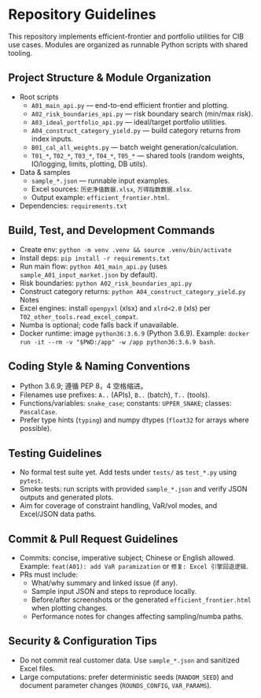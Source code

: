 # Repository Guidelines

This repository implements efficient-frontier and portfolio utilities for CIB use cases. Modules are organized as runnable Python scripts with shared tooling.

## Project Structure & Module Organization
- Root scripts
  - `A01_main_api.py` — end-to-end efficient frontier and plotting.
  - `A02_risk_boundaries_api.py` — risk boundary search (min/max risk).
  - `A03_ideal_portfolio_api.py` — ideal/target portfolio utilities.
  - `A04_construct_category_yield.py` — build category returns from index inputs.
  - `B01_cal_all_weights.py` — batch weight generation/calculation.
  - `T01_*`, `T02_*`, `T03_*`, `T04_*`, `T05_*` — shared tools (random weights, IO/logging, limits, plotting, DB utils).
- Data & samples
  - `sample_*.json` — runnable input examples.
  - Excel sources: `历史净值数据.xlsx`, `万得指数数据.xlsx`.
  - Output example: `efficient_frontier.html`.
- Dependencies: `requirements.txt`

## Build, Test, and Development Commands
- Create env: `python -m venv .venv && source .venv/bin/activate`
- Install deps: `pip install -r requirements.txt`
- Run main flow: `python A01_main_api.py` (uses `sample_A01_input_market.json` by default).
- Risk boundaries: `python A02_risk_boundaries_api.py`
- Construct category returns: `python A04_construct_category_yield.py`
Notes
- Excel engines: install `openpyxl` (xlsx) and `xlrd<2.0` (xls) per `T02_other_tools.read_excel_compat`.
- Numba is optional; code falls back if unavailable.
 - Docker runtime: image `python36:3.6.9` (Python 3.6.9). Example: `docker run -it --rm -v "$PWD:/app" -w /app python36:3.6.9 bash`.

## Coding Style & Naming Conventions
- Python 3.6.9; 遵循 PEP 8，4 空格缩进。
- Filenames use prefixes: `A..` (APIs), `B..` (batch), `T..` (tools).
- Functions/variables: `snake_case`; constants: `UPPER_SNAKE`; classes: `PascalCase`.
- Prefer type hints (`typing`) and numpy dtypes (`float32` for arrays where possible).

## Testing Guidelines
- No formal test suite yet. Add tests under `tests/` as `test_*.py` using `pytest`.
- Smoke tests: run scripts with provided `sample_*.json` and verify JSON outputs and generated plots.
- Aim for coverage of constraint handling, VaR/vol modes, and Excel/JSON data paths.

## Commit & Pull Request Guidelines
- Commits: concise, imperative subject; Chinese or English allowed. Example: `feat(A01): add VaR paramization` or `修复: Excel 引擎回退逻辑`.
- PRs must include:
  - What/why summary and linked issue (if any).
  - Sample input JSON and steps to reproduce locally.
  - Before/after screenshots or the generated `efficient_frontier.html` when plotting changes.
  - Performance notes for changes affecting sampling/numba paths.

## Security & Configuration Tips
- Do not commit real customer data. Use `sample_*.json` and sanitized Excel files.
- Large computations: prefer deterministic seeds (`RANDOM_SEED`) and document parameter changes (`ROUNDS_CONFIG`, `VAR_PARAMS`).
